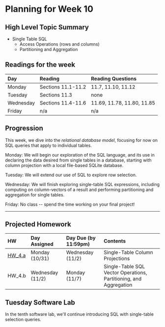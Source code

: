 # Planning for Week 10

## High Level Topic Summary

  - Single Table SQL
      - Access Operations (rows and columns)
      - Partitioning and Aggregation

## Readings for the week

Day        | Reading      | Reading Questions
:--------- |:-------------|:----------------------------------
Monday     | Sections 11.1-11.2 | 11.7, 11.10, 11.12
Tuesday    | Sections 11.3      | none
Wednesday  | Sections 11.4-11.6 | 11.69, 11.78, 11.80, 11.85
Friday     | n/a                | n/a

## Progression

This week, we dive into the *relational database model*, focusing for now on SQL queries that apply to individual tables.

Monday: We will begin our exploration of the SQL language, and its use in declaring the data desired from single tables in a database, starting with column projection with a local file-based SQLite database.

Tuesday: We will extend our use of SQL to explore row selection.

Wednesday: We will finish exploring single-table SQL expressions, including computing on column-vectors of a result and performing partitioning and aggregation for single tables.

Friday: No class -- spend the time working on your final project!

---

## Projected Homework

HW | Day Assigned  | Day Due (by 11:59pm) | Contents
:--|:--------|:--------|:------------
[HW_4.a](../hw/HW_4.a/README.md) | Monday (10/31) | Wednesday (11/2) | Single-Table Column Projections
HW_4.b | Wednesday (11/2) | Monday (11/7) | Single-Table SQL Vector Operations, Partitioning, and Aggregation

## Tuesday Software Lab

In the tenth software lab, we'll continue introducing SQL with single-table selection queries.
